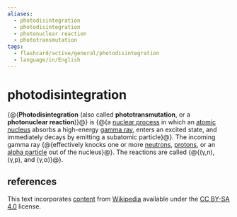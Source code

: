 ```yaml
---
aliases:
  - photodisintegration
  - photodisintegration
  - photonuclear reaction
  - phototransmutation
tags:
  - flashcard/active/general/photodisintegration
  - language/in/English
---
```


# photodisintegration

{@{__Photodisintegration__ (also called __phototransmutation__, or a __photonuclear reaction__)}@} is {@{a [nuclear process](nuclear%20reaction.md) in which an [atomic nucleus](atomic%20nucleus.md) absorbs a high-energy [gamma ray](gamma%20ray.md), enters an excited state, and immediately decays by emitting a subatomic particle}@}. The incoming gamma ray {@{effectively knocks one or more [neutrons](neutron.md), [protons](proton.md), or an [alpha particle](alpha%20particle.md) out of the nucleus}@}. The reactions are called {@{(γ,n), (γ,p), and (γ,α)}@}.

## references

This text incorporates [content](https://en.wikipedia.org/wiki/photodisintegration) from [Wikipedia](Wikipedia.md) available under the [CC BY-SA 4.0](https://creativecommons.org/licenses/by-sa/4.0/) license.
